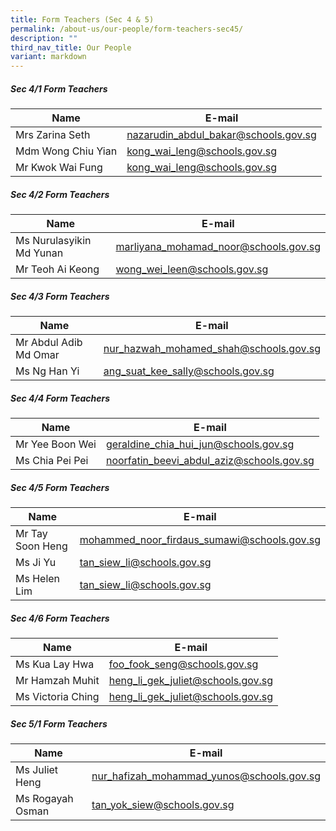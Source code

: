 ```yaml
---
title: Form Teachers (Sec 4 & 5)
permalink: /about-us/our-people/form-teachers-sec45/
description: ""
third_nav_title: Our People
variant: markdown
---
```

##### Sec 4/1 Form Teachers 

| Name | E-mail |
| -------- | -------- |
| Mrs Zarina Seth    | [nazarudin\_abdul\_bakar@schools.gov.sg](mailto:nazarudin_abdul_bakar@schools.gov.sg)     |
| Mdm Wong Chiu Yian     | [kong\_wai\_leng@schools.gov.sg](mailto:kong_wai_leng@schools.gov.sg)     |
| Mr Kwok Wai Fung     | [kong\_wai\_leng@schools.gov.sg](mailto:kong_wai_leng@schools.gov.sg)     |

##### Sec 4/2 Form Teachers 

| Name | E-mail |
| -------- | -------- |
| Ms Nurulasyikin Md Yunan     | [marliyana\_mohamad\_noor@schools.gov.sg](mailto:marliyana_mohamad_noor@schools.gov.sg)     |
| Mr Teoh Ai Keong     | [wong\_wei\_leen@schools.gov.sg](mailto:wong_wei_leen@schools.gov.sg)     |


##### Sec 4/3 Form Teachers 

| Name | E-mail |
| -------- | -------- |
| Mr Abdul Adib Md Omar    | [nur\_hazwah\_mohamed\_shah@schools.gov.sg](mailto:nur_hazwah_mohamed_shah@schools.gov.sg)     |
| Ms Ng Han Yi     | [ang\_suat\_kee\_sally@schools.gov.sg](mailto:ang_suat_kee_sally@schools.gov.sg)     |


##### Sec 4/4 Form Teachers 

| Name | E-mail |
| -------- | -------- |
| Mr Yee Boon Wei     | [geraldine\_chia\_hui\_jun@schools.gov.sg](mailto:geraldine_chia_hui_jun@schools.gov.sg)     |
| Ms Chia Pei Pei     | [noorfatin\_beevi\_abdul\_aziz@schools.gov.sg](mailto:noorfatin_beevi_abdul_aziz@schools.gov.sg)     |


##### Sec 4/5 Form Teachers 

| Name | E-mail |
| -------- | -------- |
| Mr Tay Soon Heng     | [mohammed\_noor\_firdaus\_sumawi@schools.gov.sg](mailto:mohammed_noor_firdaus_sumawi@schools.gov.sg)     |
| Ms Ji Yu     | [tan\_siew\_li@schools.gov.sg](mailto:tan_siew_li@schools.gov.sg)     |
| Ms Helen Lim     | [tan\_siew\_li@schools.gov.sg](mailto:tan_siew_li@schools.gov.sg)     |


##### Sec 4/6 Form Teachers 

| Name | E-mail |
| -------- | -------- |
| Ms Kua Lay Hwa     | [foo\_fook\_seng@schools.gov.sg](mailto:foo_fook_seng@schools.gov.sg)     |
| Mr Hamzah Muhit     | [heng\_li\_gek\_juliet@schools.gov.sg](mailto:heng_li_gek_juliet@schools.gov.sg)     |
| Ms Victoria Ching     | [heng\_li\_gek\_juliet@schools.gov.sg](mailto:heng_li_gek_juliet@schools.gov.sg)     |


##### Sec 5/1 Form Teachers 

| Name | E-mail |
| -------- | -------- |
| Ms Juliet Heng     | [nur\_hafizah\_mohammad\_yunos@schools.gov.sg](mailto:nur_hafizah_mohammad_yunos@schools.gov.sg)     |
| Ms Rogayah Osman     | [tan\_yok\_siew@schools.gov.sg](mailto:tan_yok_siew@schools.gov.sg)     |